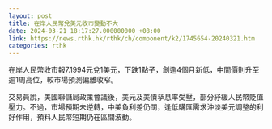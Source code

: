 ```yaml
---
layout: post
title: 在岸人民幣兌美元收市變動不大
date: 2024-03-21 18:17:27.000000000 +08:00
link: https://news.rthk.hk/rthk/ch/component/k2/1745654-20240321.htm
categories: rthk
---
```


在岸人民幣收市報7.1994元兌1美元，下跌1點子，創逾4個月新低，中間價則升至逾1周高位，較市場預測偏離收窄。

交易員說，美國聯儲局政策會議後，美元及美債孶息率受壓，部分紓緩人民幣貶值壓力。不過，市場預期未逆轉，中美負利差仍闊，逢低購匯需求沖淡美元調整的利好作用，預料人民幣短期仍在區間波動。
